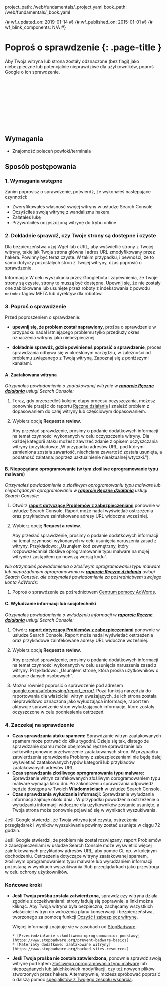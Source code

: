 project_path: /web/fundamentals/_project.yaml
book_path: /web/fundamentals/_book.yaml

{# wf_updated_on: 2019-01-14 #}
{# wf_published_on: 2015-01-01 #}
{# wf_blink_components: N/A #}

# Poproś o sprawdzenie {: .page-title }

Aby Twoja witryna lub strona zostały odznaczone (bez flagi) jako niebezpieczne lub potencjalnie nieprawdziwe dla użytkowników,
poproś Google o ich sprawdzenie.

<div class="video-wrapper">
  <iframe class="devsite-embedded-youtube-video" data-video-id="lc3UjnDcMxo"
          data-autohide="1" data-showinfo="0" frameborder="0" allowfullscreen>
  </iframe>
</div>

## Wymagania

*   Znajomość poleceń powłoki/terminala

## Sposób postępowania

### 1. Wymagania wstępne

Zanim poprosisz o sprawdzenie, potwierdź, że wykonałeś następujące czynności:

* Zweryfikowałeś własność swojej witryny w usłudze Search Console
* Oczyściłeś swoją witrynę z wandalizmu hakera
* Załatałeś lukę
* Przywróciłeś oczyszczoną witrynę do trybu online

### 2. Dokładnie sprawdź, czy Twoje strony są dostępne i czyste

Dla bezpieczeństwa użyj Wget lub cURL, aby wyświetlić strony z Twojej witryny, takie jak Twoja
strona główna i adres URL zmodyfikowany przez hakera. Powinny być teraz czyste. W takim przypadku,
i pewności, że to samo dotyczy pozostałych stron z Twojej witryny,
czas poprosić o sprawdzenie.

Informacja: W celu wyszukania przez Googlebota i zapewnienia, że Twoje strony są czyste,
strony te muszą być dostępne. Upewnij się, że nie zostały one zablokowane lub usunięte przez roboty
z indeksowania z powodu `noindex` tagów META lub dyrektyw dla robotów.

### 3. Poproś o sprawdzenie

Przed poproszeniem o sprawdzenie:

* **upewnij się, że problem został naprawiony**,
prośba o sprawdzenie w przypadku nadal istniejącego problemu tylko przedłuży okres
oznaczenia witryny jako niebezpiecznej.

* **dokładnie sprawdź, gdzie powinieneś poprosić o sprawdzenie**, proces sprawdzania
odbywa się w określonym narzędziu, w zależności od problemu związanego z Twoją witryną.
Zapoznaj się z poniższymi kanałami.


#### A. Zaatakowana witryna

*Otrzymałeś powiadomienie o zaatakowanej witrynie w
[**raporcie Ręczne działania**](https://search.google.com/search-console/manual-actions)
usługi Search Console:*

1. Teraz, gdy przeszedłeś kolejne etapy procesu oczyszczania,
  możesz ponownie przejść do raportu [Ręczne działania](https://search.google.com/search-console/manual-actions)
  i znaleźć problem z dopasowaniem do całej witryny lub częściowym
  dopasowaniem.
2. Wybierz opcję **Request a review**.

    Aby przesłać sprawdzenie, prosimy o podanie dodatkowych informacji na temat
    czynności wykonanych w celu oczyszczenia witryny. Dla każdej kategorii ataku możesz zawrzeć
    zdanie z opisem oczyszczania witryny (przykładowo: „W przypadku
    adresów URL, pod którymi zamieniona została zawartość, niechciana zawartość została usunięta, a podatność
    załatana: poprzez uaktualnienie nieaktualnej wtyczki.”).


#### B. Niepożądane oprogramowanie (w tym złośliwe oprogramowanie typu malware)

*Otrzymałeś powiadomienie o złośliwym oprogramowaniu typu malware lub niepożądanym oprogramowaniu w
[**raporcie Ręczne działania**](https://www.google.com/webmasters/tools/security-issues)
usługi Search Console:*

1. Otwórz
  [**raport dotyczący Problemów z zabezpieczeniami**](https://www.google.com/webmasters/tools/security-issues)
  ponownie w usłudze Search Console. Raport może nadal wyświetlać ostrzeżenia oraz przykładowe
  zainfekowane adresy URL widoczne wcześniej.
2. Wybierz opcję **Request a review**.

    Aby przesłać sprawdzenie, prosimy o podanie dodatkowych informacji na temat
    czynności wykonanych w celu usunięcia naruszenia zasad z witryny. Przykładowo:
    „Usunąłem kod zewnętrzny, który rozpowszechniał złośliwe oprogramowanie typu malware na mojej
    witrynie i zastąpiłem go nowszą wersją kodu”.


*Nie otrzymałeś powiadomienia o złośliwym oprogramowaniu typu malware lub niepożądanym oprogramowaniu w
[**raporcie Ręczne działania**](https://www.google.com/webmasters/tools/security-issues)
usługi Search Console, ale otrzymałeś powiadomienie za pośrednictwem swojego konta AdWords:*

1. Poproś o sprawdzenie za pośrednictwem
  [Centrum pomocy AdWords](https://support.google.com/adwords/contact/site_policy).


#### C. Wyłudzanie informacji lub socjotechniki

*Otrzymałeś powiadomienie o wyłudzeniu informacji w
[**raporcie Ręczne działania**](https://www.google.com/webmasters/tools/security-issues)
usługi Search Console:*

1. Otwórz
  [**raport dotyczący Problemów z zabezpieczeniami**](https://www.google.com/webmasters/tools/security-issues)
  ponownie w usłudze Search Console. Raport może nadal wyświetlać ostrzeżenia oraz przykładowe
  zainfekowane adresy URL widoczne wcześniej.
2. Wybierz opcję **Request a review**.

    Aby przesłać sprawdzenie, prosimy o podanie dodatkowych informacji na temat
    czynności wykonanych w celu usunięcia naruszenia zasad z witryny. Przykładowo:
    „Usunąłem stronę, która prosiła użytkowników o podanie danych osobowych”.

3. Można również poprosić o sprawdzenie pod adresem
  [google.com/safebrowsing/report_error/](https://www.google.com/safebrowsing/report_error/).
  Poza funkcją narzędzia do raportowania dla właścicieli witryn uważających, że ich strona
  została nieprawidłowo oznaczona jako wyłudzająca informacje, raport ten aktywuje sprawdzenie
  stron wyłudzających informacje, które zostały oczyszczone w celu podniesienia ostrzeżeń.

### 4. Zaczekaj na sprawdzenie

* **Czas sprawdzania ataku spamem:** Sprawdzanie witryn zaatakowanych
  spamem może potrwać do kilku tygodni. Dzieje się tak, dlatego że sprawdzanie spamu
  może obejmować ręczne sprawdzanie lub całkowite ponowne przetworzenie
  zaatakowanych stron. W przypadku zatwierdzenia sprawdzenia Problemy z zabezpieczeniami nie będą
  dalej wyświetlać zaatakowanych typów kategorii lub przykładów zaatakowanych adresów URL.
* **Czas sprawdzania złośliwego oprogramowania typu malware:** Sprawdzanie witryn zainfekowanych
  złośliwym oprogramowaniem typu malware wymaga kilku dni. Po zakończeniu sprawdzania
  odpowiedź będzie dostępna w Twoich **Wiadomościach** w usłudze Search Console.
* **Czas sprawdzania wyłudzania informacji:** Sprawdzanie wyłudzania informacji zajmuje około dnia
. W przypadku powodzenia ostrzeżenie o wyłudzaniu informacji widoczne dla użytkowników zostanie
  usunięte, a Twoja strona może ponownie pojawiać się w wynikach wyszukiwania.

Jeśli Google stwierdzi, że Twoja witryna jest czysta, ostrzeżenia przeglądarek i
wyników wyszukiwania powinny zostać usunięte w ciągu 72 godzin.

Jeśli Google stwierdzi, że problem nie został rozwiązany, raport
Problemów z zabezpieczeniami w usłudze Search Console może wyświetlić więcej zainfekowanych przykładów
adresów URL, aby pomóc Ci, np. w kolejnym dochodzeniu. Ostrzeżenia dotyczące
witryny zaatakowanej spamem, złośliwym oprogramowaniem typu malware lub wyłudzaniem informacji pozostaną w wynikach wyszukiwania i/lub przeglądarkach jako
przestroga w celu ochrony użytkowników.

### Końcowe kroki

* **Jeśli Twoja prośba została zatwierdzona,** sprawdź czy witryna działa zgodnie z oczekiwaniami:
  strony ładują się poprawnie, a linki można kliknąć. Aby Twoja witryna była bezpieczna,
  zachęcamy wszystkich właścicieli witryn do wdrożenia planu konserwacji i bezpieczeństwa,
  tworzonego za pomocą funkcji [Oczyść i zabezpiecz witrynę](clean_site).

    Więcej informacji znajduje się w zasobach od
    [StopBadware](https://www.stopbadware.org):

      * [Przeciwdziałanie szkodliwemu oprogramowaniu: podstawy](https://www.stopbadware.org/prevent-badware-basics)
      * [Materiały dodatkowe: zaatakowane witryny](https://www.stopbadware.org/hacked-sites-resources)

* **Jeśli Twoja prośba nie została zatwierdzona,** ponownie sprawdź swoją witrynę pod kątem
  [złośliwego oprogramowania typu malware](hacked_with_malware) lub [niepożądanych](hacked_with_spam) lub jakichkolwiek
  modyfikacji, czy też nowych plików stworzonych przez hakera. Alternatywnie, możesz
  spróbować poprosić o dalszą pomoc
  [specjalistów z Twojego zespołu wsparcia](support_team).
